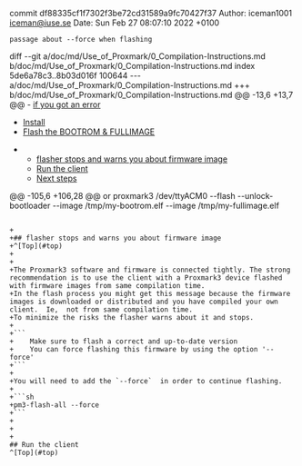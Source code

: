 commit df88335cf1f7302f3be72cd31589a9fc70427f37
Author: iceman1001 <iceman@iuse.se>
Date:   Sun Feb 27 08:07:10 2022 +0100

    passage about --force when flashing

diff --git a/doc/md/Use_of_Proxmark/0_Compilation-Instructions.md b/doc/md/Use_of_Proxmark/0_Compilation-Instructions.md
index 5de6a78c3..8b03d016f 100644
--- a/doc/md/Use_of_Proxmark/0_Compilation-Instructions.md
+++ b/doc/md/Use_of_Proxmark/0_Compilation-Instructions.md
@@ -13,6 +13,7 @@
     - [if you got an error](#if-you-got-an-error)
   - [Install](#install)
   - [Flash the BOOTROM & FULLIMAGE](#flash-the-bootrom--fullimage)
+  - [flasher stops and warns you about firmware image](#flasher-stops-and-warns-you-about-firmware-image)
   - [Run the client](#run-the-client)
   - [Next steps](#next-steps)
 
@@ -105,6 +106,28 @@ or
 proxmark3 /dev/ttyACM0 --flash --unlock-bootloader --image /tmp/my-bootrom.elf --image /tmp/my-fullimage.elf
 ```
 
+
+## flasher stops and warns you about firmware image
+^[Top](#top)
+
+
+The Proxmark3 software and firmware is connected tightly. The strong recommendation is to use the client with a Proxmark3 device flashed with firmware images from same compilation time.  
+In the flash process you might get this message because the firmware images is downloaded or distributed and you have compiled your own client.  Ie,  not from same compilation time.
+To minimize the risks the flasher warns about it and stops.  
+
+```
+    Make sure to flash a correct and up-to-date version
+    You can force flashing this firmware by using the option '--force'
+```
+
+You will need to add the `--force`  in order to continue flashing. 
+
+```sh
+pm3-flash-all --force
+```
+
+
+
 ## Run the client
 ^[Top](#top)
 
